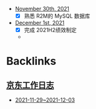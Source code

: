 - [November 30th, 2021](<November 30th, 2021.md>)
    - [x] 熟悉 R2M的 MySQL 数据库
- [December 1st, 2021](<December 1st, 2021.md>)
    - [x] 完成 2021H2绩效制定
    - 

# Backlinks
## [京东工作日志](<京东工作日志.md>)
- [2021-11-29~2021-12-03](<2021-11-29~2021-12-03.md>)

